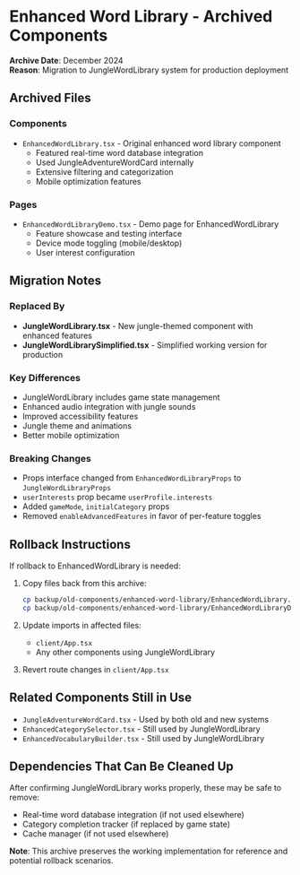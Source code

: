 # Enhanced Word Library - Archived Components

**Archive Date**: December 2024  
**Reason**: Migration to JungleWordLibrary system for production deployment

## Archived Files

### Components
- `EnhancedWordLibrary.tsx` - Original enhanced word library component
  - Featured real-time word database integration
  - Used JungleAdventureWordCard internally
  - Extensive filtering and categorization
  - Mobile optimization features

### Pages  
- `EnhancedWordLibraryDemo.tsx` - Demo page for EnhancedWordLibrary
  - Feature showcase and testing interface
  - Device mode toggling (mobile/desktop)
  - User interest configuration

## Migration Notes

### Replaced By
- **JungleWordLibrary.tsx** - New jungle-themed component with enhanced features
- **JungleWordLibrarySimplified.tsx** - Simplified working version for production

### Key Differences
- JungleWordLibrary includes game state management
- Enhanced audio integration with jungle sounds
- Improved accessibility features
- Jungle theme and animations
- Better mobile optimization

### Breaking Changes
- Props interface changed from `EnhancedWordLibraryProps` to `JungleWordLibraryProps`
- `userInterests` prop became `userProfile.interests`
- Added `gameMode`, `initialCategory` props
- Removed `enableAdvancedFeatures` in favor of per-feature toggles

## Rollback Instructions

If rollback to EnhancedWordLibrary is needed:

1. Copy files back from this archive:
   ```bash
   cp backup/old-components/enhanced-word-library/EnhancedWordLibrary.tsx client/components/
   cp backup/old-components/enhanced-word-library/EnhancedWordLibraryDemo.tsx client/pages/
   ```

2. Update imports in affected files:
   - `client/App.tsx`
   - Any other components using JungleWordLibrary

3. Revert route changes in `client/App.tsx`

## Related Components Still in Use
- `JungleAdventureWordCard.tsx` - Used by both old and new systems
- `EnhancedCategorySelector.tsx` - Still used by JungleWordLibrary
- `EnhancedVocabularyBuilder.tsx` - Still used by JungleWordLibrary

## Dependencies That Can Be Cleaned Up
After confirming JungleWordLibrary works properly, these may be safe to remove:
- Real-time word database integration (if not used elsewhere)
- Category completion tracker (if replaced by game state)
- Cache manager (if not used elsewhere)

**Note**: This archive preserves the working implementation for reference and potential rollback scenarios.
